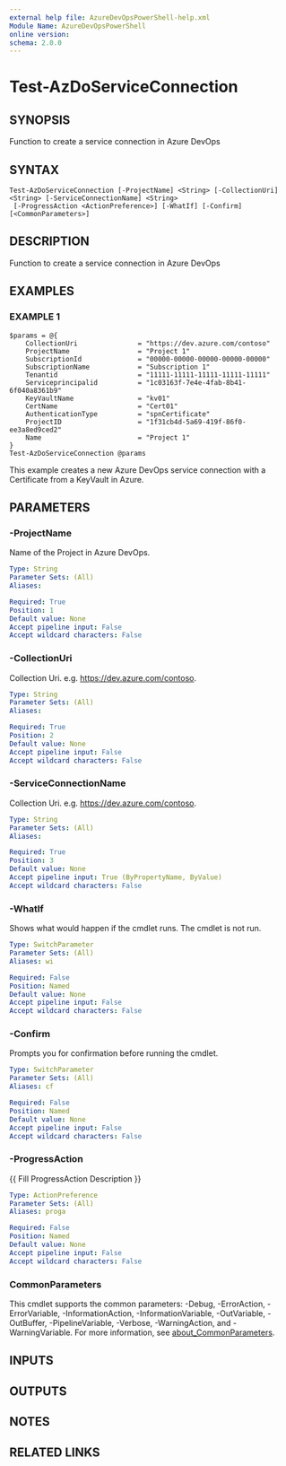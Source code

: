 ```yaml
---
external help file: AzureDevOpsPowerShell-help.xml
Module Name: AzureDevOpsPowerShell
online version:
schema: 2.0.0
---
```


# Test-AzDoServiceConnection

## SYNOPSIS
Function to create a service connection in Azure DevOps

## SYNTAX

```
Test-AzDoServiceConnection [-ProjectName] <String> [-CollectionUri] <String> [-ServiceConnectionName] <String>
 [-ProgressAction <ActionPreference>] [-WhatIf] [-Confirm] [<CommonParameters>]
```

## DESCRIPTION
Function to create a service connection in Azure DevOps

## EXAMPLES

### EXAMPLE 1
```
$params = @{
    CollectionUri               = "https://dev.azure.com/contoso"
    ProjectName                 = "Project 1"
    SubscriptionId              = "00000-00000-00000-00000-00000"
    SubscriptionName            = "Subscription 1"
    Tenantid                    = "11111-11111-11111-11111-11111"
    Serviceprincipalid          = "1c03163f-7e4e-4fab-8b41-6f040a8361b9"
    KeyVaultName                = "kv01"
    CertName                    = "Cert01"
    AuthenticationType          = "spnCertificate"
    ProjectID                   = "1f31cb4d-5a69-419f-86f0-ee3a8ed9ced2"
    Name                        = "Project 1"
}
Test-AzDoServiceConnection @params
```

This example creates a new Azure DevOps service connection with a Certificate from a KeyVault in Azure.

## PARAMETERS

### -ProjectName
Name of the Project in Azure DevOps.

```yaml
Type: String
Parameter Sets: (All)
Aliases:

Required: True
Position: 1
Default value: None
Accept pipeline input: False
Accept wildcard characters: False
```

### -CollectionUri
Collection Uri.
e.g.
https://dev.azure.com/contoso.

```yaml
Type: String
Parameter Sets: (All)
Aliases:

Required: True
Position: 2
Default value: None
Accept pipeline input: False
Accept wildcard characters: False
```

### -ServiceConnectionName
Collection Uri.
e.g.
https://dev.azure.com/contoso.

```yaml
Type: String
Parameter Sets: (All)
Aliases:

Required: True
Position: 3
Default value: None
Accept pipeline input: True (ByPropertyName, ByValue)
Accept wildcard characters: False
```

### -WhatIf
Shows what would happen if the cmdlet runs.
The cmdlet is not run.

```yaml
Type: SwitchParameter
Parameter Sets: (All)
Aliases: wi

Required: False
Position: Named
Default value: None
Accept pipeline input: False
Accept wildcard characters: False
```

### -Confirm
Prompts you for confirmation before running the cmdlet.

```yaml
Type: SwitchParameter
Parameter Sets: (All)
Aliases: cf

Required: False
Position: Named
Default value: None
Accept pipeline input: False
Accept wildcard characters: False
```

### -ProgressAction
{{ Fill ProgressAction Description }}

```yaml
Type: ActionPreference
Parameter Sets: (All)
Aliases: proga

Required: False
Position: Named
Default value: None
Accept pipeline input: False
Accept wildcard characters: False
```

### CommonParameters
This cmdlet supports the common parameters: -Debug, -ErrorAction, -ErrorVariable, -InformationAction, -InformationVariable, -OutVariable, -OutBuffer, -PipelineVariable, -Verbose, -WarningAction, and -WarningVariable. For more information, see [about_CommonParameters](http://go.microsoft.com/fwlink/?LinkID=113216).

## INPUTS

## OUTPUTS

## NOTES

## RELATED LINKS
